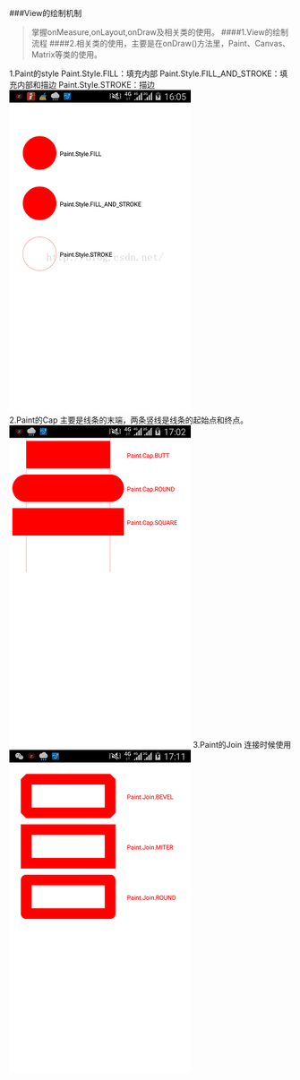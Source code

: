 ###View的绘制机制
>掌握onMeasure,onLayout,onDraw及相关类的使用。
####1.View的绘制流程
####2.相关类的使用，主要是在onDraw()方法里，Paint、Canvas、Matrix等类的使用。

1.Paint的style
  Paint.Style.FILL：填充内部
  Paint.Style.FILL_AND_STROKE：填充内部和描边
  Paint.Style.STROKE：描边
![](markdown-img-paste-20170110172408652.png)  
2.Paint的Cap
  主要是线条的末端，两条竖线是线条的起始点和终点。
  ![](markdown-img-paste-20170110172928428.png)
3.Paint的Join
连接时候使用
  ![](markdown-img-paste-20170110183254438.png)
